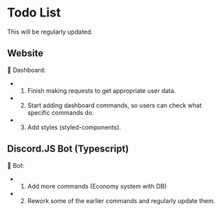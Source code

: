 # Todo List

This will be regularly updated.

## Website

🌌 Dashboard:

- 1.  Finish making requests to get appropriate user data.
- 2.  Start adding dashboard commands, so users can check what specific commands do.
- 3.  Add styles (styled-components).

## Discord.JS Bot (Typescript)

🌌 Bot:

- 1.  Add more commands (Economy system with DB)
- 2.  Rework some of the earlier commands and regularly update them.
